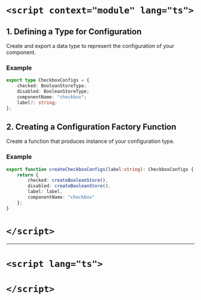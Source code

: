 # `<script context="module" lang="ts">`
## 1. Defining a Type for Configuration

Create and export a data type to represent the configuration of your component. 
### Example

```typescript
export type CheckboxConfigs = { 
    checked: BooleanStoreType; 
    disabled: BooleanStoreType; 
    componentName: "checkbox"; 
    label?: string; 
};
```

## 2. Creating a Configuration Factory Function

Create a function that produces instance of your configuration type.
### Example

```typescript
export function createCheckboxConfigs(label:string): CheckboxConfigs { 
    return { 
        checked: createBooleanStore(), 
        disabled: createBooleanStore(), 
        label: label, 
        componentName: "checkbox" 
    }; 
}
```
# `</script>`

---
[//]: # (TODO write more)
# `<script lang="ts">`

# `</script>`
